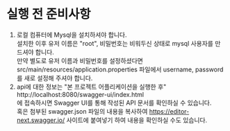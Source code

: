 # 실행 전 준비사항
1. 로컬 컴퓨터에 Mysql을 설치하셔야 합니다.   
설치한 이후 유저 이름은 "root", 비밀번호는 비워두신 상태로 mysql 사용자를 만드셔야 합니다.   
   만약 별도로 유저 이름과 비밀번호를 설정하셨다면 src/main/resources/application.properties 파일에서 username, password를 새로 설정해 주셔야 합니다.
2. api에 대한 정보는 "본 프로젝트 어플리케이션을 실행한 후" http://localhost:8080/swagger-ui/index.html   
에 접속하시면 Swagger UI를 통해 작성된 API 문서를 확인하실 수 있습니다.   
   혹은 첨부된 swagger.json 파일의 내용을 복사하여 https://editor-next.swagger.io/ 사이트에 붙여넣기 하여 내용을 확인하실 수도 있습니다.